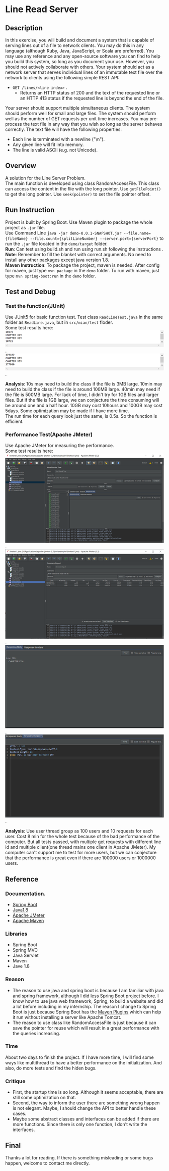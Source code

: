 # Line Read Server
## Description
In this exercise, you will build and document a system that is capable of serving lines out of a file to network clients. You may do this in any language (although Ruby, Java, JavaScript, or Scala are preferred). You may use any reference and any open-source software you can find to help you build this system, so long as you document your use. However, you should not actively collaborate with others.
Your system should act as a network server that serves individual lines of an immutable text file over the network to clients using the following simple REST API:

* `GET /lines/<line index>` . 
  * Returns an HTTP status of 200 and the text of the requested line or an HTTP 413 status if the requested line is beyond the end of the file.  

Your server should support multiple simultaneous clients.
The system should perform well for small and large files.
The system should perform well as the number of GET requests per unit time increases.
You may pre-process the text file in any way that you wish so long as the server behaves correctly.
The text file will have the following properties:
* Each line is terminated with a newline ("\n").
* Any given line will fit into memory.
* The line is valid ASCII (e.g. not Unicode).
## Overview
A solution for the Line Server Problem.  
The main function is developed using class RandomAccessFile. This class can access the content in the flie with the long pointer. Use `getFilePoint()` to get the long pointer. Use `seek(pointer)` to set the file pointer offset.

## Run Instruction
Project is built by Spring Boot. Use Maven plugin to package the whole project as `.jar` file.  
Use Command Line
`
java -jar demo-0.0.1-SNAPSHOT.jar --file.name={fileName} --file.count={splitLineNumber} --server.port={serverPort}
`
to run the `.jar` file located in the `demo/target` folder.  
**Run**: Can test using build.sh and run using run.sh following the instructions .  
**Note**: Remember to fill the blanket with correct arguments. No need to install any other packages except java version 1.8.  
**Maven Instruction**: To package the project, maven is needed. After config for maven, just type `mvn package` in the `demo` folder. To run with maven, just  type `mvn spring-boot:run` in the `demo` folder.

## Test and Debug
### Test the function(JUnit)
Use JUnit5 for basic function test. Test class `ReadLineTest.java` in the same folder as `ReadLine.java`, but in `src/mian/test` floder.  
Some test results here:
![picture](pic/test_output2.png). 
![picture](pic/test_output1.png). 

**Analysis**: 10s may need to build the class if the file is 3MB large. 10min may need to build the class if the file is around 100MB large. 40min may need if the file is 500MB large. For lack of time, I didn't try for 1GB files and larger files. But if the file is 1GB large, we can conjecture the time consuming will be around one and a half hour. 10GB may cost 10hours and 100GB may cost 5days. Some optimization may be made if I have more time.  
The run time for each query look just the same, is 0.5s. So the function is efficient.
### Performance Test(Apache JMeter)
Use Apache JMeter for measuring the performance.  
Some test results here:
![picture](pic/jmeter1.png). 
![picture](pic/jmeter2.png). 
![picture](pic/jmeter3.png). 
![picture](pic/jmeter4.png). 

**Analysis**: Use user thread group as 100 users and 10 requests for each user. Cost 8 min for the whole test because of the bad performance of the computer. But all tests passed, with multiple get requests with different line id and multiple client(one thread mains one client in Apache JMeter). My computer can't support me to test for more users, but we can conjecture that the performance is great even if there are 100000 users or 1000000 users.

## Reference
### Documentation. 
* [Spring Boot](https://spring.io/projects/spring-boot)
* [Java1.8](https://docs.oracle.com/javase/8/docs/api/)
* [Apache JMeter](https://jmeter.apache.org/)
* [Apache Maven](https://maven.apache.org/)

### Libraries  
* Spring Boot
* Spring MVC
* Java Servlet
* Maven
* Jave 1.8

### Reason
* The reason to use java and spring boot is because I am familiar with java and spring framework, although I did less Spring Boot project before. I know how to use java web framework, Spring, to build a website and did a lot before including in my internship. The reason I change to Spring Boot is just because Spring Boot has the [Maven Plugins](https://docs.spring.io/spring-boot/docs/current/reference/html/build-tool-plugins.html) which can help it run without installing a server like Apache Tomcat. 
* The reason to use class like RandomAccessFile is just because it can save the pointer for reuse which will result in a great performance with the queries increasing.

### Time
About two days to finish the project. If I have more time, I will find some ways like multithread to have a better performance on the initialization. And also, do more tests and find the hiden bugs.

### Critique
* First, the startup time is so long. Although it seems acceptable, there are still some optimization on that.
* Second, the way to inform the user there are something wrong happen is not elegant. Maybe, I should change the API to better handle these cases.
* Maybe some abstract classes and interfaces can be added if there are more functions. Since there is only one function, I don't write the interfaces.

## Final
Thanks a lot for reading. If there is something misleading or some bugs happen, welcome to contact me directly.

